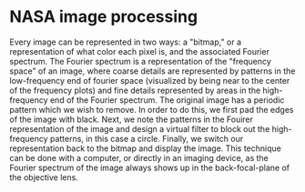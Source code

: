 # NASA image processing


Every image can be represented in two ways: a "bitmap," or a representation of what color each pixel is, and the associated Fourier spectrum. The Fourier spectrum is a representation of the "frequency space" of an image, where coarse details are represented by patterns in the low-frequency end of fourier space (visualized by being near to the center of the frequency plots) and fine details represented by areas in the high-frequency end of the Fourier spectrum. The original image has a periodic pattern which we wish to remove. In order to do this, we first pad the edges of the image with black. Next, we note the patterns in the Fouirer representation of the image and design a virtual filter to block out the high-frequency patterns, in this case a circle. Finally, we switch our representation back to the bitmap and display the image. This technique can be done with a computer, or directly in an imaging device, as the Fourier spectrum of the image always shows up in the back-focal-plane of the objective lens. 